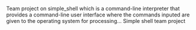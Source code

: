 Team project on simple_shell which is a command-line interpreter that provides a command-line user interface where the commands inputed are given to the operating system for processing...
Simple shell team project
